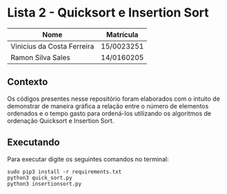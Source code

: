 # Lista 2 - Quicksort e Insertion Sort

| Nome                       | Matrícula  |
|----------------------------|------------|
| Vinicius da Costa Ferreira | 15/0023251 |
| Ramon Silva Sales          | 14/0160205 |

## Contexto

Os códigos presentes nesse repositório foram elaborados com o intuito de demonstrar de maneira gráfica a relação entre o número de elementos ordenados e o tempo gasto para ordená-los utilizando os algoritmos de ordenação Quicksort e Insertion Sort.

## Executando

Para executar digite os seguintes comandos no terminal:

```
sudo pip3 install -r requirements.txt
python3 quick_sort.py
python3 insertionsort.py
```